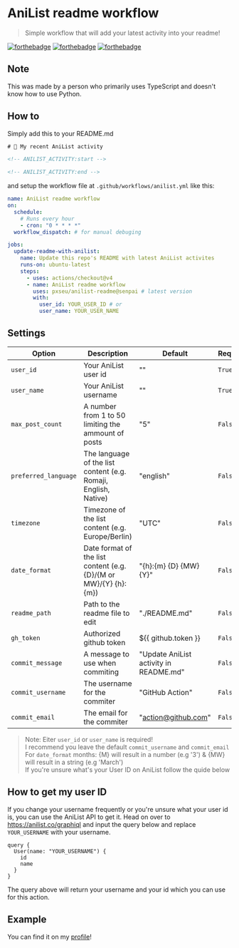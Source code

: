 # AniList readme workflow

> Simple workflow that will add your latest activity into your readme!

[![forthebadge](https://forthebadge.com/images/badges/made-with-python.svg)](https://forthebadge.com)
[![forthebadge](https://forthebadge.com/images/badges/0-percent-optimized.svg)](https://forthebadge.com)
[![forthebadge](https://forthebadge.com/images/badges/it-works-why.svg)](https://forthebadge.com)

## Note

This was made by a person who primarily uses TypeScript and doesn't know how to use Python.

## How to

Simply add this to your README.md

```html
# 🌸 My recent AniList activity

<!-- ANILIST_ACTIVITY:start -->

<!-- ANILIST_ACTIVITY:end -->
```

and setup the workflow file at `.github/workflows/anilist.yml` like this:

```yml
name: AniList readme workflow
on:
  schedule:
    # Runs every hour
    - cron: "0 * * * *"
  workflow_dispatch: # for manual debuging

jobs:
  update-readme-with-anilist:
    name: Update this repo's README with latest AniList activites
    runs-on: ubuntu-latest
    steps:
      - uses: actions/checkout@v4
      - name: AniList readme workflow
        uses: pxseu/anilist-readme@senpai # latest version
        with:
          user_id: YOUR_USER_ID # or
          user_name: YOUR_USER_NAME
```

## Settings

| Option               | Description                                                      | Default                                | Required |
| -------------------- | ---------------------------------------------------------------- | -------------------------------------- | -------- |
| `user_id`            | Your AniList user id                                             | ""                                     | `True`   |
| `user_name`          | Your AniList username                                            | ""                                     | `True`   |
| `max_post_count`     | A number from 1 to 50 limiting the ammount of posts              | "5"                                    | `False`  |
| `preferred_language` | The language of the list content (e.g. Romaji, English, Native)  | "english"                              | `False`  |
| `timezone`           | Timezone of the list content (e.g. Europe/Berlin)                | "UTC"                                  | `False`  |
| `date_format`        | Date format of the list content (e.g. {D}/{M or MW}/{Y} {h}:{m}) | "{h}:{m} {D} {MW} {Y}"                 | `False`  |
| `readme_path`        | Path to the readme file to edit                                  | "./README.md"                          | `False`  |
| `gh_token`           | Authorized github token                                          | ${{ github.token }}                    | `False`  |
| `commit_message`     | A message to use when commiting                                  | "Update AniList activity in README.md" | `False`  |
| `commit_username`    | The username for the commiter                                    | "GitHub Action"                        | `False`  |
| `commit_email`       | The email for the commiter                                       | "action@github.com"                    | `False`  |

> Note: Eiter `user_id` or `user_name` is required! \
> I recommend you leave the default `commit_username` and `commit_email` \
> For `date_format` months: {M} will result in a number (e.g '3') & {MW} will result in a string (e.g 'March') \
> If you're unsure what's your User ID on AniList follow the quide below

## How to get my user ID

If you change your username frequently or you're unsure what your user id is, you can use the AniList API to get it.
Head on over to https://anilist.co/graphiql and input the query below and replace `YOUR_USERNAME` with your username.

```gql
query {
  User(name: "YOUR_USERNAME") {
    id
    name
  }
}
```

The query above will return your username and your id which you can use for this action.

## Example

You can find it on my [profile](https://github.com/pxseu/pxseu/blob/a2980f3165f0ed86d5469ee35b8ff38e12116794/README.md)!
